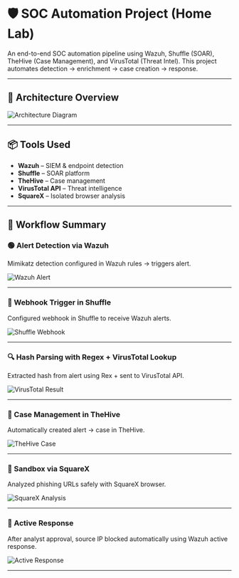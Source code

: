 # 🛡️ SOC Automation Project (Home Lab)

An end-to-end SOC automation pipeline using Wazuh, Shuffle (SOAR), TheHive (Case Management), and VirusTotal (Threat Intel). This project automates detection → enrichment → case creation → response.

---

## 📍 Architecture Overview

![Architecture Diagram](images/architecture-overview.png)

---

## 📦 Tools Used

- **Wazuh** – SIEM & endpoint detection
- **Shuffle** – SOAR platform
- **TheHive** – Case management
- **VirusTotal API** – Threat intelligence
- **SquareX** – Isolated browser analysis

---

## 🧩 Workflow Summary

### 🟢 Alert Detection via Wazuh

Mimikatz detection configured in Wazuh rules → triggers alert.

![Wazuh Alert](images/alert-detection.png)

---

### 🔗 Webhook Trigger in Shuffle

Configured webhook in Shuffle to receive Wazuh alerts.

![Shuffle Webhook](images/shuffle-workflow.png)

---

### 🔍 Hash Parsing with Regex + VirusTotal Lookup

Extracted hash from alert using Rex + sent to VirusTotal API.

![VirusTotal Result](images/virus-total-response.png)

---

### 📁 Case Management in TheHive

Automatically created alert → case in TheHive.

![TheHive Case](images/thehive-case.png)

---

### 🧪 Sandbox via SquareX

Analyzed phishing URLs safely with SquareX browser.

![SquareX Analysis](images/squarex-analysis.png)

---

### 🛑 Active Response

After analyst approval, source IP blocked automatically using Wazuh active response.

![Active Response](images/active-response.png)

---



